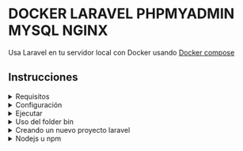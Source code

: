 # DOCKER LARAVEL PHPMYADMIN MYSQL NGINX

Usa Laravel en tu servidor local con Docker usando [Docker compose](https://docs.docker.com/compose/)

## Instrucciones

<details>
 <summary>Requisitos</summary>

+ [Docker](https://www.docker.com/get-started)

</details>

<details>
 <summary>Configuración</summary>

 ### Configurando las variables de entorno

#### 1. Para Docker y Wordress (Paso requerido)

Copiar `.env.example` en la raíz del proyecto como `.env` y editar con tus preferencias.

Ejemplo:

```dotenv
MYSQL_ROOT_PASSWORD=root
MYSQL_DATABASE=homestead
MYSQL_USER=homestead
MYSQL_PASSWORD=secret

PHPMYADMIN_PORT=8090
NGINX_PORT= 8092

OS_USER=ubuntuUser # para obtener tu usuario actual, ejecuta el comando: whoami
OS_UID=1000 # para obtener tu uid, ejecuta el comando:  id $(whoami)
```

### 2. Para evitar problemas de permisos

Deberías crear un archivo vacío en el folder src debido a que si el folder se mantiene vacío antes de ejecutar el docker, los permisos que se otorgarán y el usuario serán de root por defecto.
</details>

<details>
<summary>Ejecutar</summary>

# Ejecutando docker-compose

```shell
docker-compose up -d
```
## Laravel

🚀 Abrir [http://localhost:8092](http://localhost:8092) en tu navegador

## PhpMyAdmin

PhpMyAdmin

🚀 Abrir [http://localhost:8090/](http://localhost:8090/) en tu navegador

</details>
<details>
<summary>Uso del folder bin</summary>

# Copia los archivos

1. Copiar los archivos ubicados en ./config/bin en la carpeta /usr/local/bin
2. (En VScode) Dirigete a las opciones de tu espacio de trabajo y en modo json agrega lo siguiente:

```json
    "php.validate.executablePath" :  "/usr/local/bin/phplaravel"
```

3. Situate en la raiz del proyecto y ejecuta los siguientes comandos para verificar que lo hayas hecho correctamente.

```shell
phplaravel --version
```
Ejemplo de salida:

```shell
Running php on docker test_php_1
PHP 7.4.23 (cli) (built: Sep  3 2021 17:58:14) ( NTS )
Copyright (c) The PHP Group
Zend Engine v3.4.0, Copyright (c) Zend Technologies
```

```shell
composerlaravel --version
```
Ejemplo de salida:

```shell
Running composer on docker test_php_1
Composer version 2.1.5 2021-07-23 10:35:47
```

4. Problemas

Si no puedes copiar los bins o no puedes ejecutarlos

 - Si no puedes copiar :
    - Con la terminal situate en /usr/local/bin y para cada bin vas a repetir el siguiente proceso
    - Ejecutar el comando: `sudo nano phplaravel`
    - Pegas o escribes el codigo:
        ```shell
        path=$(printf '%s\n' "${PWD##*/}")
        command="docker exec ${path}_php_1 php "$@""
        echo "Running php on docker ${path}_php_1"
        $command
        ```
    - Guardas el archivo
 - Si no puedes ejecutar:
    - Asignas permisos ejecutando el comando: `sudo chmod 755 phplaravel`
    - Listo!
</details>
<details>
<summary>Creando un nuevo proyecto laravel</summary>

# Usando los archivos de la carpeta bin

## Ejecuta el comando
```shell
composerlaravel create-project laravel/laravel .
```
## Configura el archivo .env para conectarte a la base de datos usando el nombre del contenedor mysql, por ejemplo
```dotenv
DB_CONNECTION=mysql
DB_HOST=mysql
DB_PORT=3306
DB_DATABASE=homestead
DB_USERNAME=homestead
DB_PASSWORD=secret
```

</details>
<details>
<summary>Nodejs u npm</summary>

# Descargando nodejs y npm

Solo descomenta la linea en config/php/Dockerfile

Despues copia los bins nodelaravel and npmlaravel en /usr/local/bin
Y eso sería todo, puedes usarlos ejecutando los comandos en la raíz del proyecto
</details>